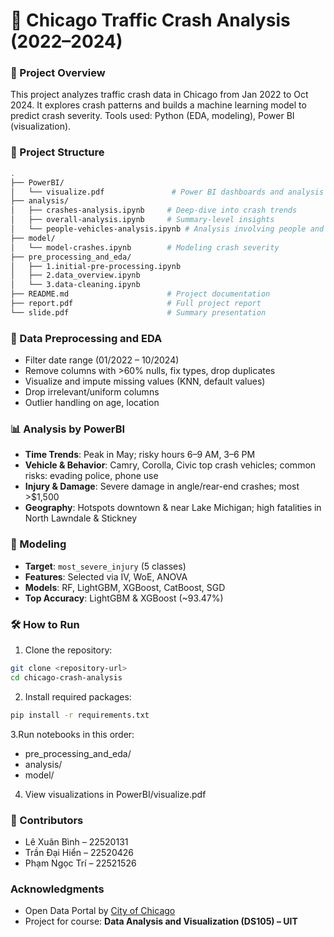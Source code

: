 # 🚧 Chicago Traffic Crash Analysis (2022–2024)

### 🚀 Project Overview

This project analyzes traffic crash data in Chicago from Jan 2022 to Oct 2024. It explores crash patterns and builds a machine learning model to predict crash severity. Tools used: Python (EDA, modeling), Power BI (visualization).

### 📁 Project Structure
```bash
.
├── PowerBI/
│   └── visualize.pdf               # Power BI dashboards and analysis
├── analysis/
│   ├── crashes-analysis.ipynb     # Deep-dive into crash trends
│   ├── overall-analysis.ipynb     # Summary-level insights
│   └── people-vehicles-analysis.ipynb # Analysis involving people and vehicles
├── model/
│   └── model-crashes.ipynb        # Modeling crash severity
├── pre_processing_and_eda/
│   ├── 1.initial-pre-processing.ipynb
│   ├── 2.data_overview.ipynb
│   └── 3.data-cleaning.ipynb
├── README.md                      # Project documentation
├── report.pdf                     # Full project report
└── slide.pdf                      # Summary presentation
```
### 🧹 Data Preprocessing and EDA

- Filter date range (01/2022 – 10/2024)
- Remove columns with >60% nulls, fix types, drop duplicates
- Visualize and impute missing values (KNN, default values)
- Drop irrelevant/uniform columns
- Outlier handling on age, location

### 📊 Analysis by PowerBI

- **Time Trends**: Peak in May; risky hours 6–9 AM, 3–6 PM  
- **Vehicle & Behavior**: Camry, Corolla, Civic top crash vehicles; common risks: evading police, phone use  
- **Injury & Damage**: Severe damage in angle/rear-end crashes; most >$1,500  
- **Geography**: Hotspots downtown & near Lake Michigan; high fatalities in North Lawndale & Stickney

### 🤖 Modeling

- **Target**: `most_severe_injury` (5 classes)
- **Features**: Selected via IV, WoE, ANOVA
- **Models**: RF, LightGBM, XGBoost, CatBoost, SGD
- **Top Accuracy**: LightGBM & XGBoost (~93.47%)

### 🛠 How to Run
1. Clone the repository:
```bash
git clone <repository-url>
cd chicago-crash-analysis
```
2. Install required packages:
```bash
pip install -r requirements.txt
```
3.Run notebooks in this order:
- pre_processing_and_eda/
- analysis/
- model/

4. View visualizations in PowerBI/visualize.pdf

### 👥 Contributors

- Lê Xuân Bình – 22520131  
- Trần Đại Hiển – 22520426  
- Phạm Ngọc Trí – 22521526

### Acknowledgments

- Open Data Portal by [City of Chicago](https://data.cityofchicago.org)  
- Project for course: **Data Analysis and Visualization (DS105) – UIT**

